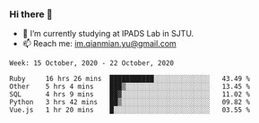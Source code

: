 ### Hi there 👋

- 🔭 I’m currently studying at IPADS Lab in SJTU.
- 📫 Reach me: im.qianmian.yu@gmail.com

<!--START_SECTION:waka-->
```text
Week: 15 October, 2020 - 22 October, 2020

Ruby     16 hrs 26 mins  ███████████░░░░░░░░░░░░░░   43.49 % 
Other    5 hrs 4 mins    ███▒░░░░░░░░░░░░░░░░░░░░░   13.45 % 
SQL      4 hrs 9 mins    ██▓░░░░░░░░░░░░░░░░░░░░░░   11.02 % 
Python   3 hrs 42 mins   ██▒░░░░░░░░░░░░░░░░░░░░░░   09.82 % 
Vue.js   1 hr 20 mins    █░░░░░░░░░░░░░░░░░░░░░░░░   03.55 % 
```
<!--END_SECTION:waka-->

<!--
**yqmmm/yqmmm** is a ✨ _special_ ✨ repository because its `README.md` (this file) appears on your GitHub profile.

Here are some ideas to get you started:

- 🔭 I’m currently working on ...
- 🌱 I’m currently learning ...
- 👯 I’m looking to collaborate on ...
- 🤔 I’m looking for help with ...
- 💬 Ask me about ...
- 📫 How to reach me: ...
- 😄 Pronouns: ...
- ⚡ Fun fact: ...
-->
